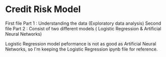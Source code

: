 <h1> Credit Risk Model </h1>
<p>

First file Part 1   : Understanding the data (Exploratory data analysis)
Second file Part 2  : Consist of two different models ( Logistic Regression & Artificial Neural Networks)

Logistic Regression model peformance is not as good as Artificial Neural Networks, so I'm keeping the Logistic Regression ipynb file for reference.

</p>

